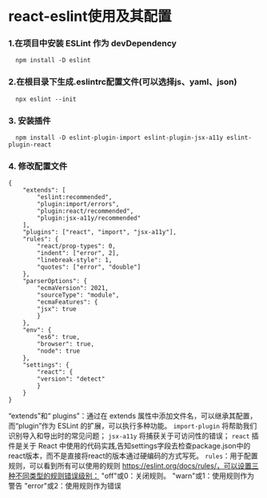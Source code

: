# react-eslint使用及其配置

### 1.在项目中安装 ESLint 作为 devDependency
      npm install -D eslint

### 2.在根目录下生成.eslintrc配置文件(可以选择js、yaml、json)
      npx eslint --init

### 3. 安装插件
      npm install -D eslint-plugin-import eslint-plugin-jsx-a11y eslint-plugin-react

### 4. 修改配置文件
```
{
	"extends": [
		"eslint:recommended",
		"plugin:import/errors",
		"plugin:react/recommended",
		"plugin:jsx-a11y/recommended"
	],
	"plugins": ["react", "import", "jsx-a11y"],
	"rules": {
		"react/prop-types": 0,
		"indent": ["error", 2],
		"linebreak-style": 1,
		"quotes": ["error", "double"]
	},
	"parserOptions": {
		"ecmaVersion": 2021,
		"sourceType": "module",
		"ecmaFeatures": {
		"jsx": true
		}
	},
	"env": {
		"es6": true,
		"browser": true,
		"node": true
	},
	"settings": {
		"react": {
		"version": "detect"
		}
	}
}

```
“extends”和“ plugins”：通过在 extends 属性中添加文件名，可以继承其配置，而“plugin”作为 ESLint 的扩展，可以执行多种功能。 
`import-plugin` 将帮助我们识别导入和导出时的常见问题； 
`jsx-a11y` 将捕获关于可访问性的错误； 
`react` 插件是关于 React 中使用的代码实践,告知settings字段去检查package.json中的react版本，而不是直接将react的版本通过硬编码的方式写死。 
`rules`：用于配置规则，可以看到所有可以使用的规则 https://eslint.org/docs/rules/，可以设置三种不同类型的规则错误级别： 
"off"或0：关闭规则。 
"warn"或1：使用规则作为警告 
"error"或2：使用规则作为错误 

